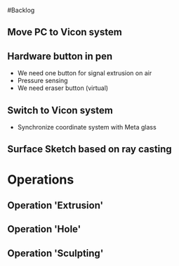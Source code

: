 #Backlog
## Move PC to Vicon system
## Hardware button in pen
+ We need one button for signal extrusion on air
+ Pressure sensing
+ We need eraser button (virtual)

## Switch to Vicon system
+ Synchronize coordinate system with Meta glass

## Surface Sketch based on ray casting
# Operations
## Operation 'Extrusion'
## Operation 'Hole'
## Operation 'Sculpting'